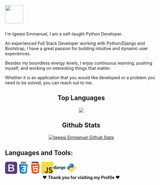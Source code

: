 <h1>
<img height="60" width="60" src="https://c.tenor.com/5ScafrzcSVkAAAAM/panda-hi.gif" />
</h1>

<p>
 I'm Igwesi Emmanuel, I am a self-taught Python Developer.</p>
<p>An experienced Full Stack Developer working with Python/Django and Bootstrap, I have a great passion for building intuitive and dynamic user experiences.</p>
<p> Besides my boundless energy levels, I enjoy continuous learning, pushing myself, and working on interesting things that matter.</p>
<p>Whether it is an application that you would like developed or a problem you need to be solved, you can reach out to me.</p>

<div align="center">
<h2>Top Languages</h2>
<a href="https://github.com/igwe9">
<img align="center" src="https://github-readme-stats.vercel.app/api/top-langs/?username=igwe9&theme=tokyonight&layout=compact">
</a>
</div>

<div align="center">
 <h2>Github Stats</h2>
 <a href="https://github.com/igwe9">
 <img align="center" alt="Igwesi Emmanuel Github Stats" src="https://github-readme-stats.vercel.app/api?username=igwe9&show_icons=true&theme=tokyonight">
 </a>
</div>


<h2>Languages and Tools: </h2>
<img  align="left" alt="Bootstrap" width="40px" src="https://raw.githubusercontent.com/github/explore/80688e429a7d4ef2fca1e82350fe8e3517d3494d/topics/bootstrap/bootstrap.png"/>
<img  align="left" alt="CSS" width="40px" src="https://raw.githubusercontent.com/github/explore/80688e429a7d4ef2fca1e82350fe8e3517d3494d/topics/css/css.png"/>
<img align="left" alt="HTML" width="40px" src="https://raw.githubusercontent.com/github/explore/80688e429a7d4ef2fca1e82350fe8e3517d3494d/topics/html/html.png"/>
<img align="left" alt="Javascript" width="40px" src="https://raw.githubusercontent.com/github/explore/80688e429a7d4ef2fca1e82350fe8e3517d3494d/topics/javascript/javascript.png"/>
<img lign="left" alt="Python" width="40px" src="https://raw.githubusercontent.com/github/explore/80688e429a7d4ef2fca1e82350fe8e3517d3494d/topics/python/python.png"/>
<img  align="left" alt="Django" width="40px" src="https://raw.githubusercontent.com/github/explore/80688e429a7d4ef2fca1e82350fe8e3517d3494d/topics/django/django.png"/>
</div>


<div align="center">
<b>❤️ Thank you for visiting my Profile ❤️</b>
</div>
